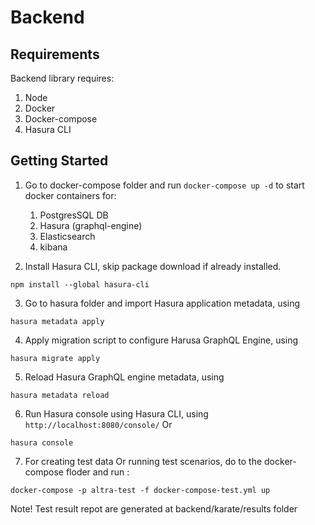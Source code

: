 # Backend

## Requirements

Backend library requires:

1. Node
2. Docker
3. Docker-compose
4. Hasura CLI

## Getting Started

1. Go to docker-compose folder and run `docker-compose up -d` to start docker containers for:

   1. PostgresSQL DB
   2. Hasura (graphql-engine)
   3. Elasticsearch
   4. kibana

2. Install Hasura CLI, skip package download if already installed.

```shell
npm install --global hasura-cli
```

3.  Go to hasura folder and import Hasura application metadata, using

```shell
hasura metadata apply
```

4. Apply migration script to configure Harusa GraphQL Engine, using

```shell
hasura migrate apply
```

5. Reload Hasura GraphQL engine metadata, using

```shell
hasura metadata reload
```

6. Run Hasura console using Hasura CLI, using `http://localhost:8080/console/` Or

```shell
hasura console
```

7. For creating test data Or running test scenarios, do to the docker-compose floder and run :

```shell
docker-compose -p altra-test -f docker-compose-test.yml up
```

Note! Test result repot are generated at backend/karate/results folder
